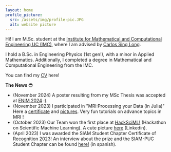 ```yaml
---
layout: home
profile_picture:
  src: /assets/img/profile-pic.JPG
  alt: website picture
---
```


<p>
 Hi! I am M.Sc. student at the <a href="https://imc.uc.cl/">Institute for Mathematical and Computational Engineering UC (IMC)</a>, where I am advised by <a href="https://scholar.google.com/citations?hl=en&user=ygA8VaEAAAAJ&view_op=list_works">Carlos Sing Long</a>. 
</p>
<p>
  I hold a B.Sc. in Engineering Physics (1st gen!), with a minor in Applied Mathematics. Additionally, I completed a degree in Mathematical and Computational Engineering from the IMC.
</p>
<p>
  You can find my <a href="data/CV_Ignacio_Contreras_.pdf">CV</a> here!
</p>

<p>
  <b> The News </b> &#128526;
</p>

<ul>
  <li>(November 2024) A poster resulting from my MSc Thesis was accepted at <a href="https://eventos.cmm.uchile.cl/enim2024/"> ENIM 2024<a/> :).
  <li>(November 2023) I participated in "MRI:Processing your Data (in Julia)" Here a <a href="data/MRI Certificate Ignacio Contreras.pdf">certificate</a> and <a href="https://www.flickr.com/photos/197037882@N02/albums">pictures</a>. Very fun tutorials on advance topics in MRI !
  </li>
  <li>(October 2023) Our Team won the first place at <a href=" https://sites.google.com/ing.puc.cl/hacksciml-rl4cenia/home?authuser=0 ">HackSciML!</a> (Hackathon on Scientific Machine Learning). A cute picture <a href= " https://www.linkedin.com/posts/ignacio-contreras-z%C3%BA%C3%B1iga_estoy-muy-contento-de-haber-obtenido-el-activity-7115325940301193216-xou5?utm_source=share&utm_medium=member_desktop" >here</a> (Linkedin).
  </li>
  <li>(April 2023) I was awarded the SIAM Student Chapter Certificate of Recognition 2023! An interview about the prize and the SIAM-PUC Student Chapter can be found <a href="https://imc.uc.cl/noticias/413-distincion-siam">here!</a> (in spanish).
  </li> 
</ul>
